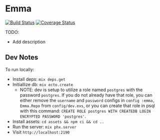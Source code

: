 # Emma

[![Build Status](https://travis-ci.org/davelively14/emma.svg?branch=master)](https://travis-ci.org/davelively14/emma) [![Coverage Status](https://coveralls.io/repos/github/davelively14/emma/badge.svg?branch=master)](https://coveralls.io/github/davelively14/emma?branch=master)

TODO:

- Add description

## Dev Notes

To run locally:

- Install deps: `mix deps.get`
- Initiallize db: `mix ecto.create`
  - NOTE: dev is setup to utilize a role named `postgres` with the password `postgres`. If you do not already have that role, you can either remove the `username` and `password` configs in `config :emma, Emma.Repo` from `config/dev.exs`, or you can create that role in psql with this command: `CREATE ROLE postgres WITH CREATEDB LOGIN ENCRYPTED PASSWORD 'postgres'`.
- Install assets: `cd assets && npm ci && cd ..`
- Run the server: `mix phx.server`
- Visit `http://localhost:2190`
